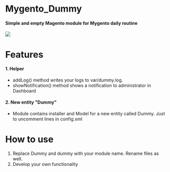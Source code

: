 # Mygento_Dummy
#### Simple and empty Magento module for Mygento daily routine
[![](https://hsto.org/getpro/moikrug/uploads/company/100/005/044/5/logo/medium_8e505d151eb32be551f0d015f5a55cb6.png)](https://mygento.ru)

# Features
#### 1. Helper
  - addLog() method writes your logs to var/dummy.log.
  - showNotification() method shows a notification to administrator in Dashboard
#### 2. New entity "Dummy"
  - Module contains installer and Model for a new entity called Dummy. Just to uncomment lines in config.xml

# How to use
  1. Replace Dummy and dummy with your module name. Rename files as well.
  2. Develop your own functionality
